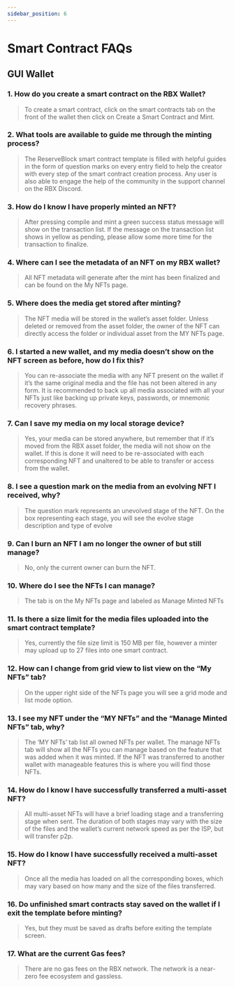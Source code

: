 ```yaml
---
sidebar_position: 6
---
```


# Smart Contract FAQs

## GUI Wallet

### 1. How do you create a smart contract on the RBX Wallet?

> To create a smart contract, click on the smart contracts tab on the front of the wallet then click on Create a Smart Contract and Mint.

### 2. What tools are available to guide me through the minting process?

> The ReserveBlock smart contract template is filled with helpful guides in the form of question marks on every entry field to help the creator with every step of the smart contract creation process. Any user is also able to engage the help of the community in the support channel on the RBX Discord.

### 3. How do I know I have properly minted an NFT?

> After pressing compile and mint a green success status message will show on the transaction list. If the message on the transaction list shows in yellow as pending, please allow some more time for the transaction to finalize.

### 4. Where can I see the metadata of an NFT on my RBX wallet?

> All NFT metadata will generate after the mint has been finalized and can be found on the My NFTs page.

### 5. Where does the media get stored after minting?

> The NFT media will be stored in the wallet’s asset folder. Unless deleted or removed from the asset folder, the owner of the NFT can directly access the folder or individual asset from the MY NFTs page.

### 6. I started a new wallet, and my media doesn’t show on the NFT screen as before, how do I fix this?

> You can re-associate the media with any NFT present on the wallet if it’s the same original media and the file has not been altered in any form. It is recommended to back up all media associated with all your NFTs just like backing up private keys, passwords, or mnemonic recovery phrases.

### 7. Can I save my media on my local storage device?

> Yes, your media can be stored anywhere, but remember that if it’s moved from the RBX asset folder, the media will not show on the wallet. If this is done it will need to be re-associated with each corresponding NFT and unaltered to be able to transfer or access from the wallet.

### 8. I see a question mark on the media from an evolving NFT I received, why?

> The question mark represents an unevolved stage of the NFT. On the box representing each stage, you will see the evolve stage description and type of evolve

### 9. Can I burn an NFT I am no longer the owner of but still manage?

> No, only the current owner can burn the NFT.

### 10. Where do I see the NFTs I can manage?

> The tab is on the My NFTs page and labeled as Manage Minted NFTs

### 11. Is there a size limit for the media files uploaded into the smart contract template?

> Yes, currently the file size limit is 150 MB per file, however a minter may upload up to 27 files into one smart contract.

### 12. How can I change from grid view to list view on the “My NFTs” tab?

> On the upper right side of the NFTs page you will see a grid mode and list mode option.

### 13. I see my NFT under the “MY NFTs” and the “Manage Minted NFTs” tab, why?

> The ‘MY NFTs’ tab list all owned NFTs per wallet. The manage NFTs tab will show all the NFTs you can manage based on the feature that was added when it was minted. If the NFT was transferred to another wallet with manageable features this is where you will find those NFTs.

### 14. How do I know I have successfully transferred a multi-asset NFT?

> All multi-asset NFTs will have a brief loading stage and a transferring stage when sent. The duration of both stages may vary with the size of the files and the wallet’s current network speed as per the ISP, but will transfer p2p.

### 15. How do I know I have successfully received a multi-asset NFT?

> Once all the media has loaded on all the corresponding boxes, which may vary based on how many and the size of the files transferred.

### 16. Do unfinished smart contracts stay saved on the wallet if I exit the template before minting?

> Yes, but they must be saved as drafts before exiting the template screen.

### 17. What are the current Gas fees?

> There are no gas fees on the RBX network. The network is a near-zero fee ecosystem and gassless.
